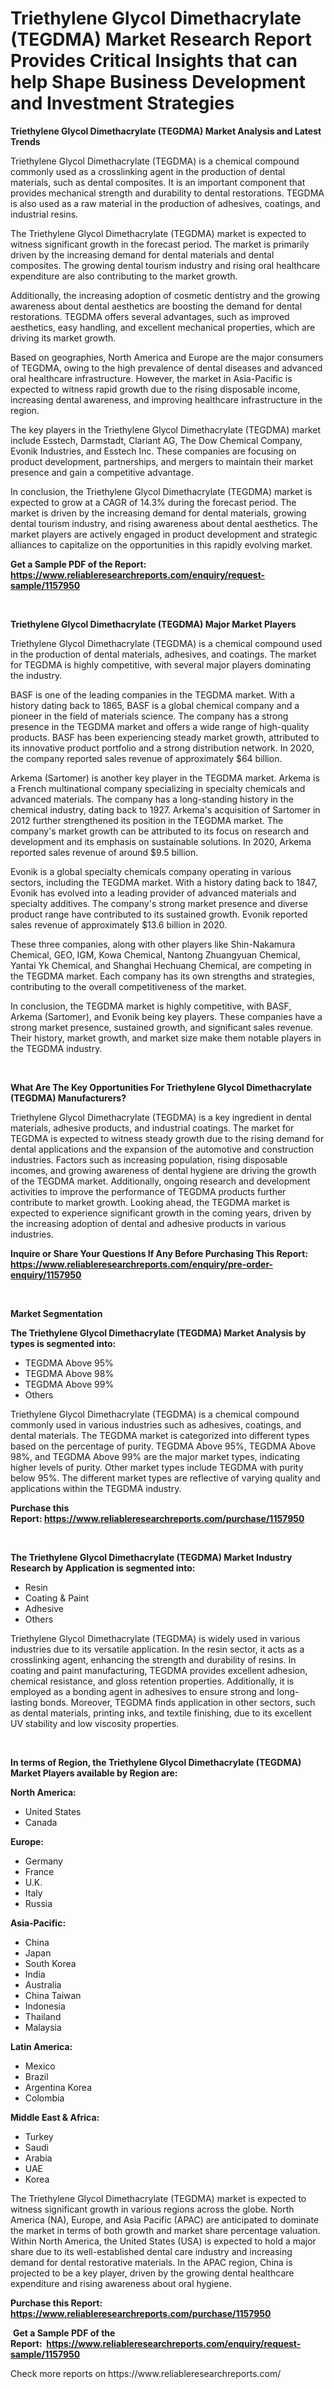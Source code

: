 <p><h1>Triethylene Glycol Dimethacrylate (TEGDMA) Market Research Report Provides Critical Insights that can help Shape Business Development and Investment Strategies</h1></p><p><strong>Triethylene Glycol Dimethacrylate (TEGDMA) Market Analysis and Latest Trends</strong></p>
<p><p>Triethylene Glycol Dimethacrylate (TEGDMA) is a chemical compound commonly used as a crosslinking agent in the production of dental materials, such as dental composites. It is an important component that provides mechanical strength and durability to dental restorations. TEGDMA is also used as a raw material in the production of adhesives, coatings, and industrial resins.</p><p>The Triethylene Glycol Dimethacrylate (TEGDMA) market is expected to witness significant growth in the forecast period. The market is primarily driven by the increasing demand for dental materials and dental composites. The growing dental tourism industry and rising oral healthcare expenditure are also contributing to the market growth.</p><p>Additionally, the increasing adoption of cosmetic dentistry and the growing awareness about dental aesthetics are boosting the demand for dental restorations. TEGDMA offers several advantages, such as improved aesthetics, easy handling, and excellent mechanical properties, which are driving its market growth.</p><p>Based on geographies, North America and Europe are the major consumers of TEGDMA, owing to the high prevalence of dental diseases and advanced oral healthcare infrastructure. However, the market in Asia-Pacific is expected to witness rapid growth due to the rising disposable income, increasing dental awareness, and improving healthcare infrastructure in the region.</p><p>The key players in the Triethylene Glycol Dimethacrylate (TEGDMA) market include Esstech, Darmstadt, Clariant AG, The Dow Chemical Company, Evonik Industries, and Esstech Inc. These companies are focusing on product development, partnerships, and mergers to maintain their market presence and gain a competitive advantage.</p><p>In conclusion, the Triethylene Glycol Dimethacrylate (TEGDMA) market is expected to grow at a CAGR of 14.3% during the forecast period. The market is driven by the increasing demand for dental materials, growing dental tourism industry, and rising awareness about dental aesthetics. The market players are actively engaged in product development and strategic alliances to capitalize on the opportunities in this rapidly evolving market.</p></p>
<p><strong>Get a Sample PDF of the Report:&nbsp; <a href="https://www.reliableresearchreports.com/enquiry/request-sample/1157950">https://www.reliableresearchreports.com/enquiry/request-sample/1157950</a></strong></p>
<p>&nbsp;</p>
<p><strong>Triethylene Glycol Dimethacrylate (TEGDMA) Major Market Players</strong></p>
<p><p>Triethylene Glycol Dimethacrylate (TEGDMA) is a chemical compound used in the production of dental materials, adhesives, and coatings. The market for TEGDMA is highly competitive, with several major players dominating the industry. </p><p>BASF is one of the leading companies in the TEGDMA market. With a history dating back to 1865, BASF is a global chemical company and a pioneer in the field of materials science. The company has a strong presence in the TEGDMA market and offers a wide range of high-quality products. BASF has been experiencing steady market growth, attributed to its innovative product portfolio and a strong distribution network. In 2020, the company reported sales revenue of approximately $64 billion.</p><p>Arkema (Sartomer) is another key player in the TEGDMA market. Arkema is a French multinational company specializing in specialty chemicals and advanced materials. The company has a long-standing history in the chemical industry, dating back to 1927. Arkema's acquisition of Sartomer in 2012 further strengthened its position in the TEGDMA market. The company's market growth can be attributed to its focus on research and development and its emphasis on sustainable solutions. In 2020, Arkema reported sales revenue of around $9.5 billion.</p><p>Evonik is a global specialty chemicals company operating in various sectors, including the TEGDMA market. With a history dating back to 1847, Evonik has evolved into a leading provider of advanced materials and specialty additives. The company's strong market presence and diverse product range have contributed to its sustained growth. Evonik reported sales revenue of approximately $13.6 billion in 2020.</p><p>These three companies, along with other players like Shin-Nakamura Chemical, GEO, IGM, Kowa Chemical, Nantong Zhuangyuan Chemical, Yantai Yk Chemical, and Shanghai Hechuang Chemical, are competing in the TEGDMA market. Each company has its own strengths and strategies, contributing to the overall competitiveness of the market.</p><p>In conclusion, the TEGDMA market is highly competitive, with BASF, Arkema (Sartomer), and Evonik being key players. These companies have a strong market presence, sustained growth, and significant sales revenue. Their history, market growth, and market size make them notable players in the TEGDMA industry.</p></p>
<p>&nbsp;</p>
<p><strong>What Are The Key Opportunities For Triethylene Glycol Dimethacrylate (TEGDMA) Manufacturers?</strong></p>
<p><p>Triethylene Glycol Dimethacrylate (TEGDMA) is a key ingredient in dental materials, adhesive products, and industrial coatings. The market for TEGDMA is expected to witness steady growth due to the rising demand for dental applications and the expansion of the automotive and construction industries. Factors such as increasing population, rising disposable incomes, and growing awareness of dental hygiene are driving the growth of the TEGDMA market. Additionally, ongoing research and development activities to improve the performance of TEGDMA products further contribute to market growth. Looking ahead, the TEGDMA market is expected to experience significant growth in the coming years, driven by the increasing adoption of dental and adhesive products in various industries.</p></p>
<p><strong>Inquire or Share Your Questions If Any Before Purchasing This Report: <a href="https://www.reliableresearchreports.com/enquiry/pre-order-enquiry/1157950">https://www.reliableresearchreports.com/enquiry/pre-order-enquiry/1157950</a></strong></p>
<p>&nbsp;</p>
<p><strong>Market Segmentation</strong></p>
<p><strong>The Triethylene Glycol Dimethacrylate (TEGDMA) Market Analysis by types is segmented into:</strong></p>
<p><ul><li>TEGDMA Above 95%</li><li>TEGDMA Above 98%</li><li>TEGDMA Above 99%</li><li>Others</li></ul></p>
<p><p>Triethylene Glycol Dimethacrylate (TEGDMA) is a chemical compound commonly used in various industries such as adhesives, coatings, and dental materials. The TEGDMA market is categorized into different types based on the percentage of purity. TEGDMA Above 95%, TEGDMA Above 98%, and TEGDMA Above 99% are the major market types, indicating higher levels of purity. Other market types include TEGDMA with purity below 95%. The different market types are reflective of varying quality and applications within the TEGDMA industry.</p></p>
<p><strong>Purchase this Report:&nbsp;<a href="https://www.reliableresearchreports.com/purchase/1157950">https://www.reliableresearchreports.com/purchase/1157950</a></strong></p>
<p>&nbsp;</p>
<p><strong>The Triethylene Glycol Dimethacrylate (TEGDMA) Market Industry Research by Application is segmented into:</strong></p>
<p><ul><li>Resin</li><li>Coating & Paint</li><li>Adhesive</li><li>Others</li></ul></p>
<p><p>Triethylene Glycol Dimethacrylate (TEGDMA) is widely used in various industries due to its versatile application. In the resin sector, it acts as a crosslinking agent, enhancing the strength and durability of resins. In coating and paint manufacturing, TEGDMA provides excellent adhesion, chemical resistance, and gloss retention properties. Additionally, it is employed as a bonding agent in adhesives to ensure strong and long-lasting bonds. Moreover, TEGDMA finds application in other sectors, such as dental materials, printing inks, and textile finishing, due to its excellent UV stability and low viscosity properties.</p></p>
<p>&nbsp;</p>
<p><strong>In terms of Region, the Triethylene Glycol Dimethacrylate (TEGDMA) Market Players available by Region are:</strong></p>
<p>
    <p> <strong> North America: </strong>
        <ul>
            <li>United States</li>
            <li>Canada</li>
        </ul>
        </p> 
    <p> <strong> Europe: </strong>
        <ul>
            <li>Germany</li>
            <li>France</li>
            <li>U.K.</li>
            <li>Italy</li>
            <li>Russia</li>
        </ul>
        </p> 
    <p> <strong> Asia-Pacific: </strong>
        <ul>
            <li>China</li>
            <li>Japan</li>
            <li>South Korea</li>
            <li>India</li>
            <li>Australia</li>
            <li>China Taiwan</li>
            <li>Indonesia</li>
            <li>Thailand</li>
            <li>Malaysia</li>
        </ul>
        </p> 
    <p> <strong> Latin America: </strong>
        <ul>
            <li>Mexico</li>
            <li>Brazil</li>
            <li>Argentina Korea</li>
            <li>Colombia</li>
        </ul>
        </p> 
    <p> <strong> Middle East & Africa: </strong>
        <ul>
            <li>Turkey</li>
            <li>Saudi</li>
            <li>Arabia</li>
            <li>UAE</li>
            <li>Korea</li>
        </ul>
    </p>
    </p>
<p><p>The Triethylene Glycol Dimethacrylate (TEGDMA) market is expected to witness significant growth in various regions across the globe. North America (NA), Europe, and Asia Pacific (APAC) are anticipated to dominate the market in terms of both growth and market share percentage valuation. Within North America, the United States (USA) is expected to hold a major share due to its well-established dental care industry and increasing demand for dental restorative materials. In the APAC region, China is projected to be a key player, driven by the growing dental healthcare expenditure and rising awareness about oral hygiene.</p></p>
<p><strong>Purchase this Report: <a href="https://www.reliableresearchreports.com/purchase/1157950">https://www.reliableresearchreports.com/purchase/1157950</a></strong></p>
<p>&nbsp;<strong>Get a Sample PDF of the Report:&nbsp;&nbsp;<a href="https://www.reliableresearchreports.com/enquiry/request-sample/1157950">https://www.reliableresearchreports.com/enquiry/request-sample/1157950</a></strong></p>
<p><strong></strong></p>
<p>Check more reports on https://www.reliableresearchreports.com/</p>
